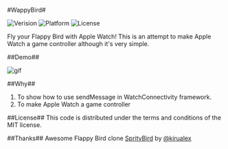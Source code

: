 #WappyBird#

![Verision](https://img.shields.io/badge/pod-v0.1.0-blue.svg)
![Platform](https://img.shields.io/badge/platform-watchOS-ff69b4.svg)
![License](https://img.shields.io/badge/license-MIT-blue.svg)

Fly your Flappy Bird with Apple Watch! This is an attempt to make Apple Watch a game controller although it's very simple. 

##Demo##

![gif](https://db.tt/ePQVPKUY)

##Why##
1. To show how to use sendMessage in WatchConnectivity framework.
2. To make Apple Watch a game controller

##License##
This code is distributed under the terms and conditions of the MIT license.

##Thanks##
Awesome Flappy Bird clone [SprityBird](https://github.com/kirualex/SprityBird) by [@kirualex](https://github.com/kirualex)